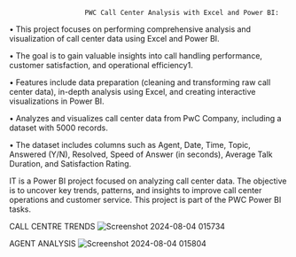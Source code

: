                        PWC Call Center Analysis with Excel and Power BI:

• This project focuses on performing comprehensive analysis and visualization of call center data using Excel and Power BI. 

• The goal is to gain valuable insights into call handling performance, customer satisfaction, and operational efficiency1.

• Features include data preparation (cleaning and transforming raw call center data), in-depth analysis using Excel, and creating interactive visualizations in Power BI.

• Analyzes and visualizes call center data from PwC Company, including a dataset with 5000 records. 

• The dataset includes columns such as Agent, Date, Time, Topic, Answered (Y/N), Resolved, Speed of Answer (in seconds), Average Talk Duration, and Satisfaction Rating.



IT is a Power BI project focused on analyzing call center data. The objective is to uncover key trends, patterns, and insights to improve call center operations and customer service.
This project is part of the PWC Power BI tasks.

CALL CENTRE TRENDS
![Screenshot 2024-08-04 015734](https://github.com/user-attachments/assets/9f30f53c-a8c6-45d0-8398-d409b231dc2a)

AGENT ANALYSIS
![Screenshot 2024-08-04 015804](https://github.com/user-attachments/assets/4242fc14-4df1-478c-bc05-7e228547658c)
